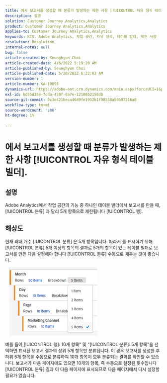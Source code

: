 ```yaml
---
title: 에서 보고서를 생성할 때 분류가 발생하는 제한 사항 [!UICONTROL 자유 형식 테이블 빌더].
description: 설명
solution: Customer Journey Analytics,Analytics
product: Customer Journey Analytics,Analytics
applies-to: Customer Journey Analytics,Analytics
keywords: KCS, Adobe Analytics, 작업 공간, 자유 형식, 테이블 빌더, 제한 사항
resolution: Resolution
internal-notes: null
bug: false
article-created-by: Seunghyun Choi
article-created-date: 4/6/2022 5:19:20 AM
article-published-by: Seunghyun Choi
article-published-date: 5/20/2022 6:22:03 AM
version-number: 1
article-number: KA-19095
dynamics-url: https://adobe-ent.crm.dynamics.com/main.aspx?forceUCI=1&pagetype=entityrecord&etn=knowledgearticle&id=b2adbf19-69b5-ec11-983f-000d3a5d0e57
exl-id: bd55d38e-7cda-478f-8a7e-12108b2158db
source-git-commit: 0c3e421beca46d9fe1952b1f98538a50697216a0
workflow-type: tm+mt
source-wordcount: '206'
ht-degree: 1%

---
```


# 에서 보고서를 생성할 때 분류가 발생하는 제한 사항 [!UICONTROL 자유 형식 테이블 빌더].

## 설명

Adobe Analytics에서 작업 공간의 기능 중 하나인 테이블 빌더에서 보고서를 만들 때, [!UICONTROL 분류] 과 달리 5개 항목으로 제한됩니다 [!UICONTROL 행]. 

## 해상도


현재 최대 개수 [!UICONTROL 분류] 은 5개 항목입니다. 따라서 를 표시하기 위해 [!UICONTROL 분류] 5개 이상의 항목의 결과로 5개의 항목이 있는 테이블 빌더로 보고서를 만든 다음 설정해야 합니다 [!UICONTROL 분류] 수동으로 채우는 것이 좋습니다.

![](assets/936a2ca2-6ab5-ec11-983f-000d3a5d0e57.png)

예를 들어,[!UICONTROL 행]: 10개 항목&quot; 및 &quot;[!UICONTROL 분류]: 5개 항목&quot;을 선택하면 표시된 보고서 결과의 상위 5개 항목만 분류됩니다. 이 경우 보고서를 생성한 후 하위 5개 항목을 수동으로 분류하여 10개 항목이 모두 분류되는 결과를 확인할 수 있습니다. 보고서가 다음 페이지에도 있으면 10개의 항목, 즉 수동으로 설정된 횟수입니다 [!UICONTROL 분류] 결과 이 다음 페이지에 표시되므로 다음 페이지에서 다시 설정할 필요가 없습니다.

